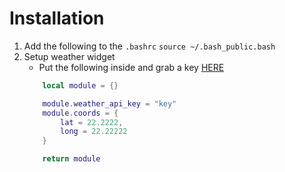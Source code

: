 # Installation

1. Add the following to the `.bashrc` `source ~/.bash_public.bash`
2. Setup weather widget
    - Put the following inside and grab a key [HERE](https://home.openweathermap.org/api_keys)
    ```lua
        local module = {}

        module.weather_api_key = "key"
        module.coords = {
            lat = 22.2222,
            long = 22.22222
        }

        return module
    ```
